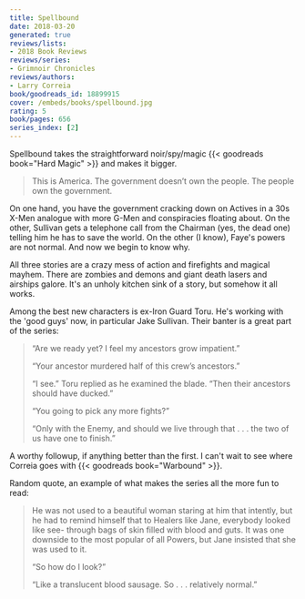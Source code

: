 ```yaml
---
title: Spellbound
date: 2018-03-20
generated: true
reviews/lists:
- 2018 Book Reviews
reviews/series:
- Grimnoir Chronicles
reviews/authors:
- Larry Correia
book/goodreads_id: 18899915
cover: /embeds/books/spellbound.jpg
rating: 5
book/pages: 656
series_index: [2]
---
```

Spellbound takes the straightforward noir/spy/magic {{< goodreads book="Hard Magic" >}} and makes it bigger.  

> This is America. The government doesn’t own the people. The people own the government.

<!--more-->

On one hand, you have the government cracking down on Actives in a 30s X-Men analogue with more G-Men and conspiracies floating about. On the other, Sullivan gets a telephone call from the Chairman (yes, the dead one) telling him he has to save the world. On the other (I know), Faye's powers are not normal. And now we begin to know why.  

All three stories are a crazy mess of action and firefights and magical mayhem. There are zombies and demons and giant death lasers and airships galore. It's an unholy kitchen sink of a story, but somehow it all works.  

Among the best new characters is ex-Iron Guard Toru. He's working with the 'good guys' now, in particular Jake Sullivan. Their banter is a great part of the series:  

> “Are we ready yet? I feel my ancestors grow impatient.”  
>
> “Your ancestor murdered half of this crew’s ancestors.”  
>
> “I see.” Toru replied as he examined the blade. “Then their ancestors should have ducked.”  
>
> “You going to pick any more fights?”  
>
> “Only with the Enemy, and should we live through that . . . the two of us have one to finish.”  

A worthy followup, if anything better than the first. I can't wait to see where Correia goes with {{< goodreads book="Warbound" >}}.  

Random quote, an example of what makes the series all the more fun to read:  

> He was not used to a beautiful woman staring at him that intently, but he had to remind himself that to Healers like Jane, everybody looked like see- through bags of skin filled with blood and guts. It was one downside to the most popular of all Powers, but Jane insisted that she was used to it.  
>
> “So how do I look?”  
>
> “Like a translucent blood sausage. So . . . relatively normal.”